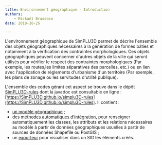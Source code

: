 ```yaml
---
title: Environnement géographique - Introduction
authors:
    - Mickaël Brasebin
date: 2018-10-26

---
```


L'environnement géographique de SimPLU3D permet de décrire l'ensemble des objets géographiques nécessaires à la génération de formes bâties et notamment à la vérification des contraintes morphologiques. Ces objets géographiques peuvent concerner d'autres objets de la ville qui seront utilisés pour vérifier le respect des contraintes morphologiques (Par exemple, les routes,les limites séparatives des parcelles, etc.) ou en lien avec l'application de règlements d'urbanisme d'un territoire (Par exemple, les plans de zonage ou les servitudes d'utilité publique).

L'ensemble des codes gérant cet aspect se trouve dans le dépôt [SimPLU3D-rules](https://github.com/SimPLU3D/simplu3D-rules) dont la javadoc est consultable en ligne : [https://SimPLU3D.github.io/simplu3D-rules](https://SimPLU3D.github.io/simplu3D-rules). Il contient :

- [un modèle géographique](modelgeo.md) ;
- des [méthodes automatiques d'intégration](integration.md), pour renseigner automatiquement les classes, les attributs et les relations nécessaires au modèle à partir de données géographiques usuelles à partir de sources de données Shapefile ou PostGIS ;
- un [exporteur](integration-test.md) pour visualiser dans un SIG les éléments créés.
